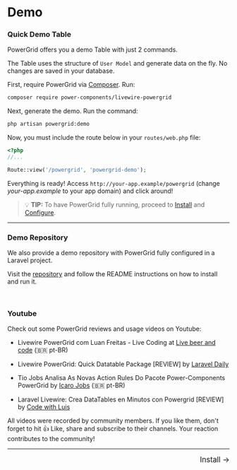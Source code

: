# Demo

### Quick Demo Table

PowerGrid offers you a demo Table with just 2 commands.

The Table uses the structure of `User Model` and generate data on the fly. No changes are saved in your database.

First, require PowerGrid via [Composer](https://getcomposer.org/). Run:

```bash
composer require power-components/livewire-powergrid
```

Next, generate the demo. Run the command:

```bash
php artisan powergrid:demo
```

Now, you must include the route below in your `routes/web.php` file:

```php
<?php
//...

Route::view('/powergrid', 'powergrid-demo');
```

Everything is ready! Access `http://your-app.example/powergrid` (change *your-app.example* to your app domain) and click around!


> 💡 **TIP:**  To have PowerGrid fully running, proceed to [Install](get-started/install?id=install) and [Configure](get-started/configure?id=configure).

----

### Demo Repository

We also provide a demo repository with PowerGrid fully configured in a Laravel project.

Visit the [repository](https://github.com/Power-Components/powergrid-demo) and follow the README instructions on how to install and run it.

<br/>

### Youtube

Check out some PowerGrid reviews and usage videos on Youtube:

- Livewire PowerGrid com Luan Freitas - Live Coding at [Live beer and code](https://www.youtube.com/watch?v=Mml5aagMOm4&t=20s) (🇧🇷 pt-BR)

- Livewire PowerGrid: Quick Datatable Package [REVIEW] by [Laravel Daily](https://www.youtube.com/watch?v=Qj0GLZJzDLY&t=4s)

- Tio Jobs Analisa As Novas Action Rules Do Pacote Power-Components PowerGrid by [Icaro Jobs](https://www.youtube.com/watch?v=8WLLHan1b-U) (🇧🇷 pt-BR)

- Laravel Livewire: Crea DataTables en Minutos con Powergrid [REVIEW] by [Code with Luis](https://www.youtube.com/watch?v=sV6Rs2y8fWk)

All videos were recorded by community members. If you like them, don't forget to hit 👍 Like, share and subscribe to their channels. Your reaction contributes to the community!

<hr/>
<footer style="float: right; font-size: larger">
    <span><a style="text-decoration: none;" href="#/get-started/install">Install →</a></span>
</footer>
